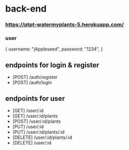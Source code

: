 # back-end
### https://ptpt-watermyplants-5.herokuapp.com/
### user

{
    username: "jAppleseed",
    password: "1234",
}

## endpoints for login & register
- [POST] /auth/register
- [POST] /auth/login

## endpoints for user
- [GET] /user/:id
- [GET] /user/:id/plants
- [POST] /user/:id/plants
- [PUT] /user/:id
- [PUT] /user/:id/plants/:id
- [DELETE] /user/:id/plants/:id
- [DELETE] /user/:id
